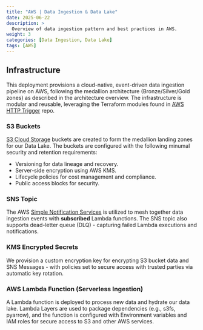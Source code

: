 ```yaml
---
title: "AWS | Data Ingestion & Data Lake"
date: 2025-06-22
description: >
  Overview of data ingestion pattern and best practices in AWS.
weight: 3
categories: [Data Ingestion, Data Lake]
tags: [AWS]
---
```


## Infrastructure

This deployment provisions a cloud-native, event-driven data ingestion pipeline on AWS, following the medallion architecture (Bronze/Silver/Gold zones) as described in the architecture overview. The infrastructure is modular and reusable, leveraging the Terraform modules found in [AWS HTTP Trigger]() repo.


### S3 Buckets

[S3 Cloud Storage](https://aws.amazon.com/s3/) buckets are created to form the medallion landing zones for our Data Lake. The buckets are configured with the following minumal security and retention requirements:

 * Versioning for data lineage and recovery.
 * Server-side encryption using AWS KMS.
 * Lifecycle policies for cost management and compliance.
 * Public access blocks for security.

### SNS Topic

The AWS [Simple Notification Services](https://aws.amazon.com/sns/) is utilized to mesh together data ingestion events with **subscribed** Lambda functions. The SNS topic also supports dead-letter queue (DLQ) - capturing failed Lambda executions and notifications.

### KMS Encrypted Secrets

We provision a custom encryption key for encrypting S3 bucket data and SNS Messages - with policies set to secure access with trusted parties via automatic key rotation.

### AWS Lambda Function (Serverless Ingestion)
A Lambda function is deployed to process new data and hydrate our data lake. Lambda Layers are used to package dependencies (e.g., s3fs, pyarrow), and the function is configured with Environment variables and IAM roles for secure access to S3 and other AWS services.



